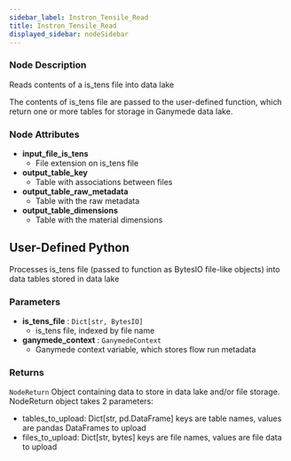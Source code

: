 ```yaml
---
sidebar_label: Instron_Tensile_Read
title: Instron_Tensile_Read
displayed_sidebar: nodeSidebar
---
```


### Node Description
Reads contents of a is_tens file into data lake

The contents of is_tens file are passed to the user-defined function, which
return one or more tables for storage in Ganymede data lake.


### Node Attributes
- **input_file_is_tens**
  - File extension on is_tens file
- **output_table_key**
  - Table with associations between files
- **output_table_raw_metadata**
  - Table with the raw metadata
- **output_table_dimensions**
  - Table with the material dimensions
## User-Defined Python
Processes is_tens file (passed to function as BytesIO file-like objects) into data tables
stored in data lake


### Parameters
- **is_tens_file** : `Dict[str, BytesIO]`
    - is_tens file, indexed by file name
- **ganymede_context** : `GanymedeContext`
    - Ganymede context variable, which stores flow run metadata


### Returns
`NodeReturn`
  Object containing data to store in data lake and/or file storage.  NodeReturn object takes
  2 parameters:
  - tables_to_upload: Dict[str, pd.DataFrame]
    keys are table names, values are pandas DataFrames to upload
  - files_to_upload: Dict[str, bytes]
    keys are file names, values are file data to upload